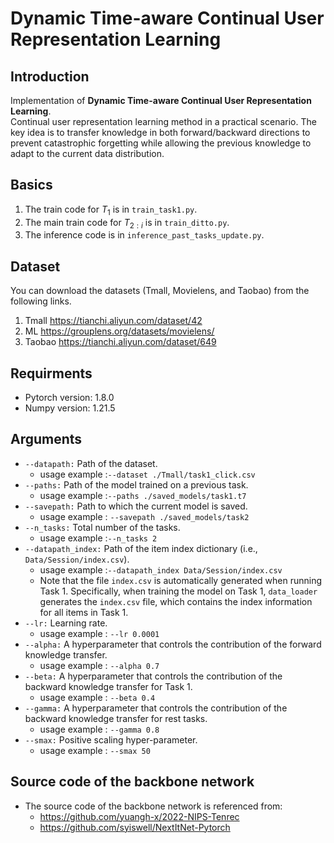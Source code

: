 # Dynamic Time-aware Continual User Representation Learning

## Introduction
Implementation of **Dynamic Time-aware Continual User Representation Learning**.  
Continual user representation learning method in a practical scenario. The key idea is to transfer knowledge in both forward/backward directions to prevent catastrophic forgetting while allowing the previous knowledge to adapt to the current data distribution.


## Basics
1. The train code for $T_1$ is in `train_task1.py`.
2. The main train code for $T_{2:i}$ is in `train_ditto.py`.
3. The inference code is in `inference_past_tasks_update.py`.


## Dataset
You can download the datasets (Tmall, Movielens, and Taobao) from the following links.
1. Tmall
  https://tianchi.aliyun.com/dataset/42
2. ML
  https://grouplens.org/datasets/movielens/
3. Taobao
  https://tianchi.aliyun.com/dataset/649


## Requirments
- Pytorch version: 1.8.0
- Numpy version: 1.21.5


## Arguments
- `--datapath:` Path of the dataset.<br>
	- usage example :`--dataset ./Tmall/task1_click.csv`
- `--paths:` Path of the model trained on a previous task.<br>
	- usage example :`--paths ./saved_models/task1.t7`
- `--savepath:` Path to which the current model is saved.<br>
	- usage example : `--savepath ./saved_models/task2`
- `--n_tasks:`  Total number of the tasks.<br>
	- usage example :`--n_tasks 2`
- `--datapath_index:` Path of the item index dictionary (i.e., `Data/Session/index.csv`).<br>
	- usage example :`--datapath_index Data/Session/index.csv`
	- Note that the file `index.csv` is automatically generated when running Task 1.
Specifically, when training the model on Task 1, `data_loader` generates the `index.csv` file, which contains the index information for all items in Task 1.<br>
- `--lr:` Learning rate.<br>
	- usage example : `--lr 0.0001`
- `--alpha:` A hyperparameter that controls the contribution of the forward knowledge transfer.<br>
	- usage example : `--alpha 0.7`
- `--beta:` A hyperparameter that controls the contribution of the backward knowledge transfer for Task 1.<br>
	- usage example : `--beta 0.4`
- `--gamma:` A hyperparameter that controls the contribution of the backward knowledge transfer for rest tasks.<br>
	- usage example : `--gamma 0.8`
- `--smax:` Positive scaling hyper-parameter.<br>
	- usage example : `--smax 50`



## Source code of the backbone network
- The source code of the backbone network is referenced from:
  - https://github.com/yuangh-x/2022-NIPS-Tenrec
  - https://github.com/syiswell/NextItNet-Pytorch
